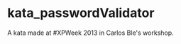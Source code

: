 kata_passwordValidator
======================

A kata made at #XPWeek 2013 in Carlos Ble's workshop.
